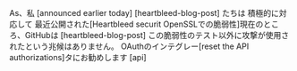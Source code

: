 
As、私 [announced earlier today] [heartbleed-blog-post] たちは 積極的に対応して
最近公開された[Heartbleed securit
OpenSSLでの脆弱性]現在のところ、GitHubは [heartbleed-blog-post]
この脆弱性のテスト以外に攻撃が使用されたという兆候はありません。
OAuthのインテグレー[reset the API authorizations]タにお勧めします  [api]
























